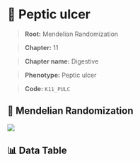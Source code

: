 # 🧪 Peptic ulcer

> **Root:** Mendelian Randomization

> **Chapter:** 11  

> **Chapter name:** Digestive

> **Phenotype:** Peptic ulcer  

> **Code:** `K11_PULC`

## 🧬 Mendelian Randomization  

<img src="/MR/Figures/Forward/K11_PULC.png"/>

## 📊 Data Table

<CsvTableMRF src="/MR_Data/Forward/K11_PULC.csv"/>
